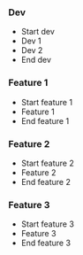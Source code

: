 ### Dev
  - Start dev
  - Dev 1
  - Dev 2
  - End dev

### Feature 1
  - Start feature 1
  - Feature 1
  - End feature 1

### Feature 2
  - Start feature 2
  - Feature 2
  - End feature 2

### Feature 3
  - Start feature 3
  - Feature 3
  - End feature 3